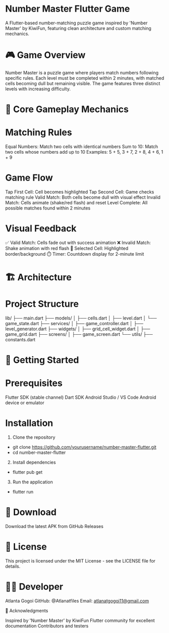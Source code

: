# Number Master Flutter Game
A Flutter-based number-matching puzzle game inspired by 'Number Master' by KiwiFun, featuring clean architecture and custom matching mechanics.
# 🎮 Game Overview
Number Master is a puzzle game where players match numbers following specific rules. Each level must be completed within 2 minutes, with matched cells becoming dull but remaining visible. The game features three distinct levels with increasing difficulty.
# 🎯 Core Gameplay Mechanics

# Matching Rules

Equal Numbers: Match two cells with identical numbers
Sum to 10: Match two cells whose numbers add up to 10
Examples: 5 + 5, 3 + 7, 2 + 8, 4 + 6, 1 + 9

# Game Flow

Tap First Cell: Cell becomes highlighted
Tap Second Cell: Game checks matching rule
Valid Match: Both cells become dull with visual effect
Invalid Match: Cells animate (shake/red flash) and reset
Level Complete: All possible matches found within 2 minutes

# Visual Feedback

✅ Valid Match: Cells fade out with success animation
❌ Invalid Match: Shake animation with red flash
🎯 Selected Cell: Highlighted border/background
⏱️ Timer: Countdown display for 2-minute limit

# 🏗️ Architecture
# Project Structure
lib/
├── main.dart
├── models/
│   ├── cells.dart
│   ├── level.dart
│   └── game_state.dart
├── services/
│   ├── game_controller.dart
│   ├── level_generator.dart
├── widgets/
│   ├── grid_cell_widget.dart
│   ├── game_grid.dart
├── screens/
│   ├── game_screen.dart
└── utils/
    ├── constants.dart

# 🚀 Getting Started
# Prerequisites

Flutter SDK (stable channel)
Dart SDK
Android Studio / VS Code
Android device or emulator

# Installation

1. Clone the repository
- git clone https://github.com/yourusername/number-master-flutter.git
- cd number-master-flutter

2. Install dependencies
- flutter pub get

3. Run the application
- flutter run

# 📱 Download
Download the latest APK from GitHub Releases

# 📄 License
This project is licensed under the MIT License - see the LICENSE file for details.

# 👨‍💻 Developer

Atlanta Gogoi
GitHub: @Atlanatfiles
Email: atlanatgogoi11@gmail.com

🙏 Acknowledgments

Inspired by 'Number Master' by KiwiFun
Flutter community for excellent documentation
Contributors and testers
